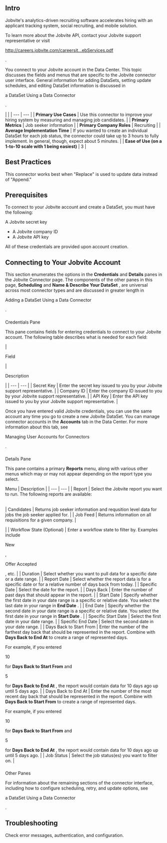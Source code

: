 

Intro
-------


 Jobvite's analytics-driven recruiting software accelerates hiring with an applicant tracking system, social recruiting, and mobile solution.

To learn more about the Jobvite API, contact your Jobvite support representative or visit

http://careers.jobvite.com/careersit...ebServices.pdf

.


 You connect to your Jobvite account in the Data Center. This topic discusses the fields and menus that are specific to the Jobvite connector user interface. General information for adding DataSets, setting update schedules, and editing DataSet information is discussed in

a DataSet Using a Data Connector

.

  |  |
| --- | --- |
|
**Primary Use Cases**
 |
 Use this connector to improve your hiring system by measuring and managing job candidates.
  |
|
**Primary Metrics**
 |
 Job seeker information
  |
|
**Primary Company Roles**
 |
 Recruiting
  |
|
**Average Implementation Time**
 |
 If you wanted to create an individual DataSet for each job status, the connector could take up to 3 hours to fully implement. In general, though, expect about 5 minutes.
  |
|
**Ease of Use (on a 1-to-10 scale with 1 being easiest)**
 |
 3
  |

Best Practices
----------------

This connector works best when "Replace" is used to update data instead of "Append."


 Prerequisites
---------------

To connect to your Jobvite account and create a DataSet, you must have the following:

 A Jobvite secret key
* A Jobvite company ID
* A Jobvite API key

All of these credentials are provided upon account creation.


 Connecting to Your Jobvite Account
------------------------------------


 This section enumerates the options in the
 **Credentials**
 and
 **Details**
 panes in the Jobvite Connector page. The components of the other panes in this page,
 **Scheduling**
 and
 **Name & Describe Your DataSet**
 , are universal across most connector types and are discussed in greater length in

Adding a DataSet Using a Data Connector

.


###

Credentials Pane


 This pane contains fields for entering credentials to connect to your Jobvite account. The following table describes what is needed for each field:


|

Field

|

Description

|
| --- | --- |
|
 Secret Key
  |
 Enter the secret key issued to you by your Jobvite support representative.
  |
|
 Company ID
  |
 Enter the company ID issued to you by your Jobvite support representative.
  |
|
 API Key
  |
 Enter the API key issued to you by your Jobvite support representative.
  |


 Once you have entered valid Jobvite credentials, you can use the same account any time you go to create a new Jobvite DataSet. You can manage connector accounts in the
 **Accounts**
 tab in the Data Center. For more information about this tab, see

Managing User Accounts for Connectors

.


###
 Details Pane

This pane contains a primary
 **Reports**
 menu, along with various other menus which may or may not appear depending on the report type you select.


 Menu
  |
 Description
  |
| --- | --- |
|
 Report
  |
 Select the Jobvite report you want to run. The following reports are available:


|  |  |
| --- | --- |
|
 Candidates
  |
 Returns job seeker information and requsition level data for jobs the job seeker applied for.
  |
|
 Job Feed
  |
 Returns information on all requisitions for a given company.
  |

|
|
 Workflow State (Optional)
  |
 Enter a workflow state to filter by. Examples include

New

,

Offer Accepted

, etc.
  |
|
 Duration
  |
 Select whether you want to pull data for a specific date or a date range.
  |
|
 Report Date
  |
 Select whether the report data is for a specific date or for a relative number of days back from today.
  |
|
 Specific Date
  |
 Select the date for the report.
  |
|
 Days Back
  |
 Enter the number of past days that should appear in the report.
  |
|
 Start Date
  |
 Specify whether the first date in your date range is a specific or relative date. You select the last date in your range in
 **End Date**
 .
  |
|
 End Date
  |
 Specify whether the second date in your date range is a specific or relative date. You select the first date in your range in
 **Start Date**
 .
  |
|
 Specific Start Date
  |
 Select the first date in your date range.
  |
|
 Specific End Date
  |
 Select the second date in your date range.
  |
|
 Days Back to Start From
  |
 Enter the number of the farthest day back that should be represented in the report. Combine with
 **Days Back to End At**
 to create a range of represented days.


 For example, if you entered

10

for
 **Days Back to Start From**
 and

5

for
 **Days Back to End At**
 , the report would contain data for 10 days ago up until 5 days ago.
  |
|
 Days Back to End At
  |
 Enter the number of the most recent day back that should be represented in the report. Combine with
 **Days Back to Start From**
 to create a range of represented days.


 For example, if you entered

10

for
 **Days Back to Start From**
 and

5

for
 **Days Back to End At**
 , the report would contain data for 10 days ago up until 5 days ago.
  |
|
 Job Status
  |
 Select the job status(es) you want to filter on.
  |


###
 Other Panes

For information about the remaining sections of the connector interface, including how to configure scheduling, retry, and update options, see

a DataSet Using a Data Connector

.


 Troubleshooting
-----------------

Check error messages, authentication, and configuration.

